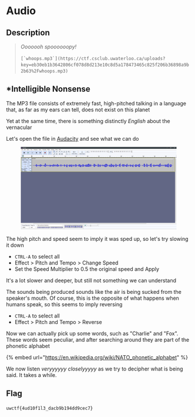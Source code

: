 # Audio

## Description

> _Ooooooh spoooooopy!_
>
> ``[`whoops.mp3`](https://ctf.csclub.uwaterloo.ca/uploads?key=eb30eb1b3642806cf078d8d213e10c8d5a178473465c825f206b36898a9b2b63%2Fwhoops.mp3)``

## \*Intelligible Nonsense

The MP3 file consists of extremely fast, high-pitched talking in a language that, as far as my ears can tell, does not exist on this planet

Yet at the same time, there is something distinctly _English_ about the vernacular

Let's open the file in [Audacity](https://www.audacityteam.org/) and see what we can do

<figure><img src="../../.gitbook/assets/image (1) (1).png" alt=""><figcaption></figcaption></figure>

The high pitch and speed seem to imply it was sped up, so let's try slowing it down

* `CTRL-A` to select all
* Effect > Pitch and Tempo > Change Speed
* Set the Speed Multiplier to 0.5 the original speed and Apply

It's a lot slower and deeper, but still not something we can understand

The sounds being produced sounds like the air is being sucked from the speaker's mouth. Of course, this is the opposite of what happens when humans speak, so this seems to imply reversing

* `CTRL-A` to select all
* Effect > Pitch and Tempo > Reverse

Now we can actually pick up some words, such as "Charlie" and "Fox". These words seem peculiar, and after searching around they are part of the phonetic alphabet

{% embed url="https://en.wikipedia.org/wiki/NATO_phonetic_alphabet" %}

We now listen _veryyyyyy closelyyyyy_ as we try to decipher what is being said. It takes a while.

## Flag

`uwctf{4ud10f1l3_dacb9b194dd9cec7}`
